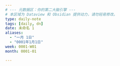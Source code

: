 ```yaml
---
# --- 元数据区：你的第二大脑引擎 ---
# 本区域为 Dataview 和 Obsidian 提供动力，请勿轻易修改。
type: daily-note
tags: [daily, dn]
date: 未命名 1
aliases: 
  - "一月 1日"
  - "0001年1月1日"
week: 0001-W01
month: 0001-01

---
```

